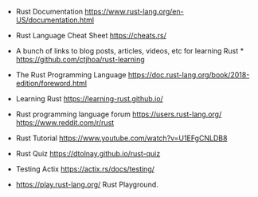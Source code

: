 - Rust Documentation https://www.rust-lang.org/en-US/documentation.html
- Rust Language Cheat Sheet https://cheats.rs/
- A bunch of links to blog posts, articles, videos, etc for learning Rust \* https://github.com/ctjhoa/rust-learning
- The Rust Programming Language https://doc.rust-lang.org/book/2018-edition/foreword.html
- Learning Rust https://learning-rust.github.io/
- Rust programming language forum https://users.rust-lang.org/
  https://www.reddit.com/r/rust

- Rust Tutorial https://www.youtube.com/watch?v=U1EFgCNLDB8
- Rust Quiz https://dtolnay.github.io/rust-quiz

- Testing Actix https://actix.rs/docs/testing/

- https://play.rust-lang.org/ Rust Playground.

